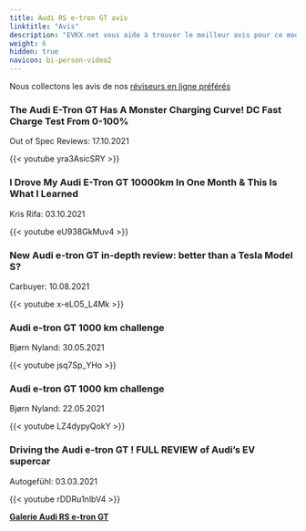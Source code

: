```yaml
---
title: Audi RS e-tron GT avis
linktitle: "Avis"
description: "EVKX.net vous aide à trouver le meilleur avis pour ce modèle."
weight: 6
hidden: true
navicon: bi-person-video2
---
```

Nous collectons les avis de nos [réviseurs en ligne préférés](../../../../../guides/evreviewers/)

<div class="container text-center shadow p-2 pe-4 mb-5 bg-body-tertiary rounded border">
<h3>The Audi E-Tron GT Has A Monster Charging Curve! DC Fast Charge Test From 0-100%</h3>
<p>Out of Spec Reviews: 17.10.2021</p>

{{< youtube yra3AsicSRY >}}

</div>
<div class="container text-center shadow p-2 pe-4 mb-5 bg-body-tertiary rounded border">
<h3>I Drove My Audi E-Tron GT 10000km In One Month & This Is What I Learned</h3>
<p>Kris Rifa: 03.10.2021</p>

{{< youtube eU938GkMuv4 >}}

</div>
<div class="container text-center shadow p-2 pe-4 mb-5 bg-body-tertiary rounded border">
<h3>New Audi e-tron GT in-depth review: better than a Tesla Model S?</h3>
<p>Carbuyer: 10.08.2021</p>

{{< youtube x-eLO5_L4Mk >}}

</div>
<div class="container text-center shadow p-2 pe-4 mb-5 bg-body-tertiary rounded border">
<h3>Audi e-tron GT 1000 km challenge</h3>
<p>Bjørn Nyland: 30.05.2021</p>

{{< youtube jsq7Sp_YHo >}}

</div>
<div class="container text-center shadow p-2 pe-4 mb-5 bg-body-tertiary rounded border">
<h3>Audi e-tron GT 1000 km challenge</h3>
<p>Bjørn Nyland: 22.05.2021</p>

{{< youtube LZ4dypyQokY >}}

</div>
<div class="container text-center shadow p-2 pe-4 mb-5 bg-body-tertiary rounded border">
<h3>Driving the Audi e-tron GT ! FULL REVIEW of Audi’s EV supercar</h3>
<p>Autogefühl: 03.03.2021</p>

{{< youtube rDDRu1nlbV4 >}}

</div>
<div class="mt-3 mb-3">
<a href="../gallery/" class="text-decoration-none text-black">
<strong><i class="bi-arrow-left"></i>Galerie  </strong>
</a>
<a href="../" class="text-decoration-none text-black float-end">
<strong>Audi RS e-tron GT <i class="bi-arrow-right"></i></strong>
</a>
</div>
